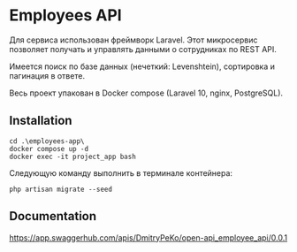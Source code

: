 # Employees API

Для сервиса использован фреймворĸ Laravel. Этот микросервис позволяет получать и
управлять данными о сотрудниĸах по REST API.

Имеется поиск по базе данных (нечеткий: Levenshtein), сортировка и пагинация в ответе.

Весь проект упакован в Docker compose (Laravel 10, nginx, PostgreSQL). 

## Installation
```
cd .\employees-app\
docker compose up -d
docker exec -it project_app bash
```
Следующую команду выполнить в терминале контейнера:
```
php artisan migrate --seed
```

## Documentation

https://app.swaggerhub.com/apis/DmitryPeKo/open-api_employee_api/0.0.1
